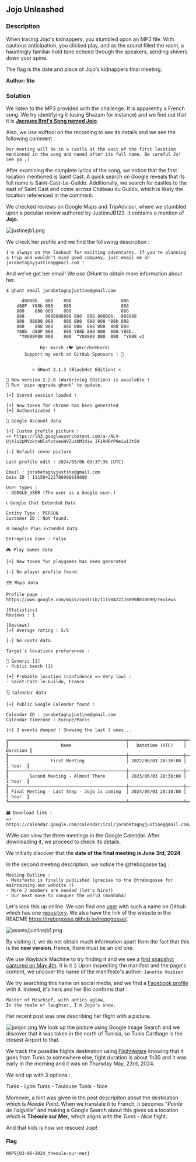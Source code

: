 ## Jojo Unleashed 

### Description

When tracing Jojo's kidnappers, you stumbled upon an MP3 file. With cautious anticipation, you clicked play, and as the sound filled the room, a hauntingly familiar hold tone echoed through the speakers, sending shivers down your spine.

The flag is the date and place of Jojo's kidnappers final meeting.

**Author: Sto**

### Solution

We listen to the MP3 provided with the challenge. It is apparently a French song. We try identifying it (using Shazam for instance) and we find out that it is [**Jacques Brel's Song named Jojo**](https://www.youtube.com/watch?v=unw0ECCwMQU).

Also, we use exiftool on the recording to see its details and we see the following comment :
```
Our meeting will be in a castle at the east of the first location mentioned in the song and named after its full name. Be careful Js! See ya ;)
```

After examining the complete lyrics of the song, we notice that the first location mentioned is Saint Cast. A quick search on Google reveals that its full name is Saint-Cast-Le-Guildo. Additionally, we search for castles to the east of Saint Cast and come across Château du Guildo, which is likely the location referenced in the comment.

We checked reviews on Google Maps and TripAdvisor, where we stumbled upon a peculiar review authored by JustineJB123. It contains a mention of **Jojo**.

![justinejb1.png](justinejb1.png)

We check her profile and we find the following description :
```
I'm always on the lookout for exciting adventures. If you're planning a trip and wouldn't mind good company, just email me on jorabetagnyjustine@gmail.com !
```
And we've got her email!
We use GHunt to obtain more information about her.
```
$ ghunt email jorabetagnyjustine@gmail.com

     .d8888b.  888    888                   888    
    d88P  Y88b 888    888                   888    
    888    888 888    888                   888    
    888        8888888888 888  888 88888b.  888888 
    888  88888 888    888 888  888 888 "88b 888    
    888    888 888    888 888  888 888  888 888    
    Y88b  d88P 888    888 Y88b 888 888  888 Y88b.  
     "Y8888P88 888    888  "Y88888 888  888  "Y888 v2

             By: mxrch (🐦 @mxrchreborn)
       Support my work on GitHub Sponsors ! 💖
    

          > GHunt 2.1.3 (BlackHat Edition) <         

🥳 New version 2.2.0 (Wardriving Edition) is available !
🤗 Run 'pipx upgrade ghunt' to update.

[+] Stored session loaded !

[+] New token for chrome has been generated
[+] Authenticated !

🙋 Google Account data

[+] Custom profile picture !
=> https://lh3.googleusercontent.com/a-/ALV-UjXJu2pMVzktnNlxfxtoeuHVZuzbM3diw_IFiRHDYP9eiw13t5U

[-] Default cover picture

Last profile edit : 2024/05/06 09:37:36 (UTC)

Email : jorabetagnyjustine@gmail.com
Gaia ID : 111504222788998010890

User types :
- GOOGLE_USER (The user is a Google user.)

📞 Google Chat Extended Data

Entity Type : PERSON
Customer ID : Not found.

🌐 Google Plus Extended Data

Entreprise User : False

🎮 Play Games data

[+] New token for playgames has been generated

[-] No player profile found.

🗺 Maps data

Profile page : https://www.google.com/maps/contrib/111504222788998010890/reviews

[Statistics]
Reviews : 1

[Reviews]
[+] Average rating : 5/5

[-] No costs data.

Target's locations preferences :

🏨 Generic [1]
- Public beach (1)
                                                   
[+] Probable location (confidence => Very low) :
- Saint-Cast-le-Guildo, France

🗓 Calendar data

[+] Public Google Calendar found !

Calendar ID : jorabetagnyjustine@gmail.com
Calendar Timezone : Europe/Paris

[+] 3 events dumped ! Showing the last 3 ones...

╔═════════════════════════════════════════════╤═════════════════════╤══════════╗
║                    Name                     │   Datetime (UTC)    │ Duration ║
╟─────────────────────────────────────────────┼─────────────────────┼──────────╢
║                First Meeting                │ 2022/06/03 20:30:00 │  1 hour  ║
╟─────────────────────────────────────────────┼─────────────────────┼──────────╢
║        Second Meeting - Almost There        │ 2023/06/03 20:30:00 │  1 hour  ║
╟─────────────────────────────────────────────┼─────────────────────┼──────────╢
║ Final Meeting - Last Step - Jojo is coming  │ 2024/06/03 20:10:00 │  1 hour  ║
╚═════════════════════════════════════════════╧═════════════════════╧══════════╝

🗃 Download link :
=> https://calendar.google.com/calendar/ical/jorabetagnyjustine@gmail.com/public/basic.ics
```

WWe can view the three meetings in the Google Calendar. After downloading it, we proceed to check its details.

We initially discover that the **date of the final meeting is June 3rd, 2024**.

In the second meeting description, we notice the @trebogosse tag :
```
Meeting Outline : 
- Manifesto is finally published (gracias to the @trebogosse for maintaining our website !)
- More J members are needed (let's hire!)
- Our next move to conquer the world (mwahaha)
 ```

 Let's look this up online. 
 We can find one [user](https://github.com/trebogosse) with such a name on Github which has one [repository](https://github.com/trebogosse/trepogosse). We also have the link of the website in the README https://trebogosse.github.io/trepogosse/.

![assets/justinejb1.png](trbogosse.png)

 By visiting it, we do not obtain much information apart from the fact that this is the **new version**. Hence, there must be an old one.

We use Wayback Machine to try finding it and we see a [first snapshot captured on May 4th](https://web.archive.org/web/20240504181359/https://trebogosse.github.io/trepogosse/). 
It is it :)
Upon inspecting the manifest and the page's content, we uncover the name of the manifesto's author: `Janette Voibien`

We try searching this name on social media, and we find a [Facebook profile](https://www.facebook.com/profile.php?id=61559613950990) with it. Indeed, it's hers and her Bio confirms that :
```
Master of Mischief, with antics aglow,
In the realm of laughter, I'm Jojo's show.
```
Her recent post was one describing her flight with a picture.

![jonjon.png](jonjon.png)
We look up the picture using Google Image Search and we discover that it was taken in the north of Tunisia, so Tunis Carthage is the closest Airport to that.

We track the possible flights destination using [FlightAware](https://fr.flightaware.com/) knowing that it goes from Tunis to somewhere else, fight duration is about 1h30 and it was early in the morning and it was on Thursday May, 23rd, 2024.

We end up with 3 options :

Tunis - Lyon
Tunis - Toulouse
Tunis - Nice

Moreover, a hint was given in the post descripiton about the destination which is _Needle Point_. When we translate it to French, it becomes "_Pointe de l'aiguille_" and making a Google Search about this gives us a location which is **Théoule sur Mer**, which aligns with the _Tunis - Nice_ flight.

And that kids is how we rescued Jojo!

#### Flag 

`N0PS{03-06-2024_theoule-sur-mer}`
